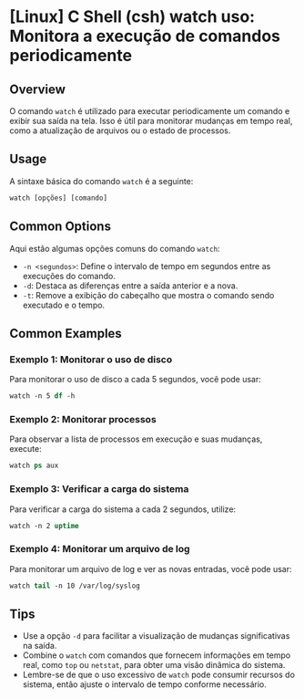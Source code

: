 # [Linux] C Shell (csh) watch uso: Monitora a execução de comandos periodicamente

## Overview
O comando `watch` é utilizado para executar periodicamente um comando e exibir sua saída na tela. Isso é útil para monitorar mudanças em tempo real, como a atualização de arquivos ou o estado de processos.

## Usage
A sintaxe básica do comando `watch` é a seguinte:

```csh
watch [opções] [comando]
```

## Common Options
Aqui estão algumas opções comuns do comando `watch`:

- `-n <segundos>`: Define o intervalo de tempo em segundos entre as execuções do comando.
- `-d`: Destaca as diferenças entre a saída anterior e a nova.
- `-t`: Remove a exibição do cabeçalho que mostra o comando sendo executado e o tempo.

## Common Examples

### Exemplo 1: Monitorar o uso de disco
Para monitorar o uso de disco a cada 5 segundos, você pode usar:

```csh
watch -n 5 df -h
```

### Exemplo 2: Monitorar processos
Para observar a lista de processos em execução e suas mudanças, execute:

```csh
watch ps aux
```

### Exemplo 3: Verificar a carga do sistema
Para verificar a carga do sistema a cada 2 segundos, utilize:

```csh
watch -n 2 uptime
```

### Exemplo 4: Monitorar um arquivo de log
Para monitorar um arquivo de log e ver as novas entradas, você pode usar:

```csh
watch tail -n 10 /var/log/syslog
```

## Tips
- Use a opção `-d` para facilitar a visualização de mudanças significativas na saída.
- Combine o `watch` com comandos que fornecem informações em tempo real, como `top` ou `netstat`, para obter uma visão dinâmica do sistema.
- Lembre-se de que o uso excessivo de `watch` pode consumir recursos do sistema, então ajuste o intervalo de tempo conforme necessário.